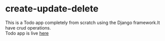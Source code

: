 # create-update-delete
This is a Todo app completely from scratch using the Django framework.It have crud operations.<br>
Todo app is live <a href="https://creatingtodolist.herokuapp.com/">here</a>

